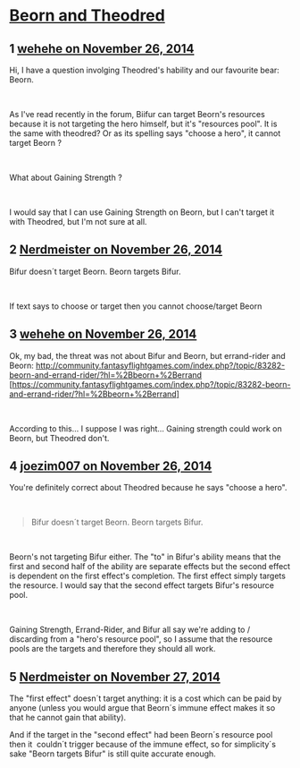 # [Beorn and Theodred](https://community.fantasyflightgames.com/topic/127898-beorn-and-theodred/)

## 1 [wehehe on November 26, 2014](https://community.fantasyflightgames.com/topic/127898-beorn-and-theodred/?do=findComment&comment=1347526)

Hi, I have a question involging Theodred's hability and our favourite bear: Beorn.

 

As I've read recently in the forum, Biifur can target Beorn's resources because it is not targeting the hero himself, but it's "resources pool". It is the same with theodred? Or as its spelling says "choose a hero", it cannot target Beorn ?

 

What about Gaining Strength ?

 

I would say that I can use Gaining Strength on Beorn, but I can't target it with Theodred, but I'm not sure at all.

## 2 [Nerdmeister on November 26, 2014](https://community.fantasyflightgames.com/topic/127898-beorn-and-theodred/?do=findComment&comment=1347531)

Bifur doesn´t target Beorn. Beorn targets Bifur.

 

If text says to choose or target then you cannot choose/target Beorn

## 3 [wehehe on November 26, 2014](https://community.fantasyflightgames.com/topic/127898-beorn-and-theodred/?do=findComment&comment=1347563)

Ok, my bad, the threat was not about Bifur and Beorn, but errand-rider and Beorn: http://community.fantasyflightgames.com/index.php?/topic/83282-beorn-and-errand-rider/?hl=%2Bbeorn+%2Berrand [https://community.fantasyflightgames.com/index.php?/topic/83282-beorn-and-errand-rider/?hl=%2Bbeorn+%2Berrand]

 

According to this... I suppose I was right... Gaining strength could work on Beorn, but Theodred don't.

## 4 [joezim007 on November 26, 2014](https://community.fantasyflightgames.com/topic/127898-beorn-and-theodred/?do=findComment&comment=1347573)

You're definitely correct about Theodred because he says "choose a hero".

 

> Bifur doesn´t target Beorn. Beorn targets Bifur.

 

Beorn's not targeting Bifur either. The "to" in Bifur's ability means that the first and second half of the ability are separate effects but the second effect is dependent on the first effect's completion. The first effect simply targets the resource. I would say that the second effect targets Bifur's resource pool.

 

Gaining Strength, Errand-Rider, and Bifur all say we're adding to / discarding from a "hero's resource pool", so I assume that the resource pools are the targets and therefore they should all work.

## 5 [Nerdmeister on November 27, 2014](https://community.fantasyflightgames.com/topic/127898-beorn-and-theodred/?do=findComment&comment=1348421)

The "first effect" doesn´t target anything: it is a cost which can be paid by anyone (unless you would argue that Beorn´s immune effect makes it so that he cannot gain that ability).

And if the target in the "second effect" had been Beorn´s resource pool then it  couldn´t trigger because of the immune effect, so for simplicity´s sake "Beorn targets Bifur" is still quite accurate enough.

